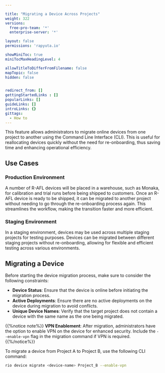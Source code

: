 ```yaml
---

title: "Migrating a Device Across Projects"
weight: 322
versions:
  free-pro-team: '*'
  enterprise-server: '*'

layout: false
permissions: 'rapyuta.io'

showMiniToc: true
miniTocMaxHeadingLevel: 4

allowTitleToDifferFromFilename: false
mapTopic: false
hidden: false


redirect_from: []
gettingStartedLinks : []
popularLinks: []
guideLinks: []
introLinks: {}
gittags:
  - How to
---
```


This feature allows administrators to migrate online devices from one project to another using the Command Line Interface (CLI). This is useful for reallocating devices quickly without the need for re-onboarding, thus saving time and enhancing operational efficiency.

## Use Cases

### Production Environment

A number of R-AFL devices will be placed in a warehouse, such as Monaka, for calibration and trial runs before being shipped to customers. Once an R-AFL device is ready to be shipped, it can be migrated to another project without needing to go through the re-onboarding process again. This streamlines the workflow, making the transition faster and more efficient.

### Staging Environment

In a staging environment, devices may be used across multiple staging projects for testing purposes. Devices can be migrated between different staging projects without re-onboarding, allowing for flexible and efficient testing across various environments.

## Migrating a Device

Before starting the device migration process, make sure to consider the following constraints:

- **Device Status**: Ensure that the device is online before initiating the migration process.
- **Active Deployments**: Ensure there are no active deployments on the device during migration to avoid conflicts.
- **Unique Device Names**: Verify that the target project does not contain a device with the same name as the one being migrated.

{{%notice note%}}
**VPN Enablement**: After migration, administrators have the option to enable VPN on the device for enhanced security. Include the `--enable-vpn` flag in the migration command if VPN is required.
{{%/notice%}}

To migrate a device from Project A to Project B, use the following CLI command:

```bash
rio device migrate <device-name> Project_B --enable-vpn

